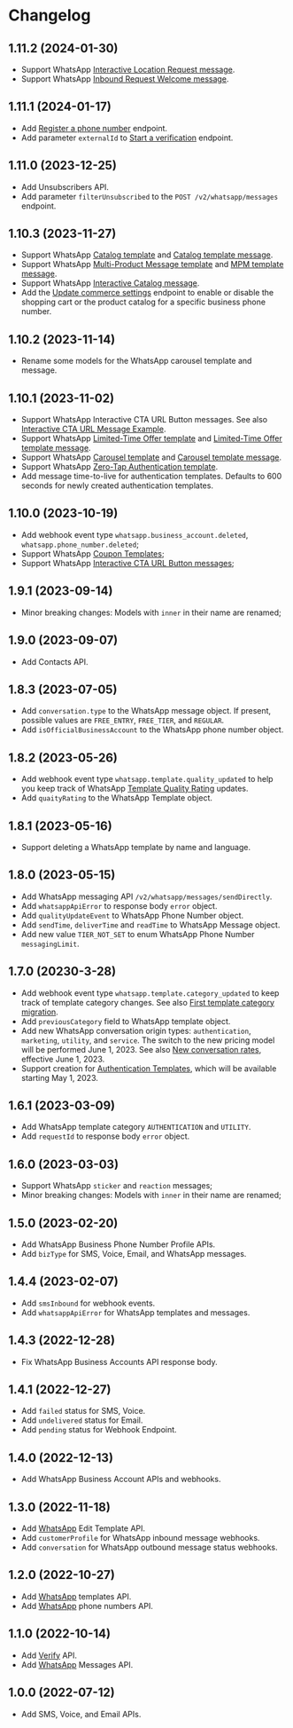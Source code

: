 # Changelog

## 1.11.2 (2024-01-30)

- Support WhatsApp [Interactive Location Request message](https://docs.ycloud.com/reference/whatsapp-messaging-examples#interactive-location-request-message).
- Support WhatsApp [Inbound Request Welcome message](https://docs.ycloud.com/reference/whatsapp-inbound-message-webhook-examples#inbound-request-welcome-message).

## 1.11.1 (2024-01-17)

- Add [Register a phone number](https://docs.ycloud.com/reference/whatsapp_phone_number-register) endpoint.
- Add parameter `externalId` to [Start a verification](https://docs.ycloud.com/reference/verification-send) endpoint.

## 1.11.0 (2023-12-25)

- Add Unsubscribers API.
- Add parameter `filterUnsubscribed` to the `POST /v2/whatsapp/messages` endpoint.

## 1.10.3 (2023-11-27)

- Support WhatsApp [Catalog template](https://docs.ycloud.com/reference/whatsapp-template-creation-examples#catalog-template) and [Catalog template message](https://docs.ycloud.com/reference/whatsapp-messaging-examples#catalog-template-message).
- Support WhatsApp [Multi-Product Message template](https://docs.ycloud.com/reference/whatsapp-template-creation-examples#multi-product-message-template) and [MPM template message](https://docs.ycloud.com/reference/whatsapp-messaging-examples#mpm-template-message).
- Support WhatsApp [Interactive Catalog message](https://docs.ycloud.com/reference/whatsapp-messaging-examples#interactive-catalog-message).
- Add the [Update commerce settings](https://docs.ycloud.com/reference/whatsapp_phone_number-update-commerce-settings) endpoint to enable or disable the shopping cart or the product catalog for a specific business phone number.

## 1.10.2 (2023-11-14)

- Rename some models for the WhatsApp carousel template and message.

## 1.10.1 (2023-11-02)

- Support WhatsApp Interactive CTA URL Button messages. See also [Interactive CTA URL Message Example](https://docs.ycloud.com/reference/whatsapp-messaging-examples#interactive-cta-url-message).
- Support WhatsApp [Limited-Time Offer template](https://docs.ycloud.com/reference/whatsapp-template-creation-examples#limited-time-offer-template) and [Limited-Time Offer template message](https://docs.ycloud.com/reference/whatsapp-messaging-examples#limited-time-offer-template-message).
- Support WhatsApp [Carousel template](https://docs.ycloud.com/reference/whatsapp-template-creation-examples#carousel-template) and [Carousel template message](https://docs.ycloud.com/reference/whatsapp-messaging-examples#carousel-template-message).
- Support WhatsApp [Zero-Tap Authentication template](https://docs.ycloud.com/reference/whatsapp-template-creation-examples#zero-tap-authentication-template).
- Add message time-to-live for authentication templates. Defaults to 600 seconds for newly created authentication templates.

## 1.10.0 (2023-10-19)

- Add webhook event type `whatsapp.business_account.deleted`, `whatsapp.phone_number.deleted`;
- Support WhatsApp [Coupon Templates](https://docs.ycloud.com/reference/whatsapp-template-creation-examples#marketing-template-with-copy-code-button);
- Support WhatsApp [Interactive CTA URL Button messages](https://docs.ycloud.com/reference/whatsapp-messaging-examples#interactive-cta-url-message);

## 1.9.1 (2023-09-14)

- Minor breaking changes: Models with `inner` in their name are renamed;

## 1.9.0 (2023-09-07)

- Add Contacts API.

## 1.8.3 (2023-07-05)

- Add `conversation.type` to the WhatsApp message object. If present, possible values are `FREE_ENTRY`, `FREE_TIER`, and `REGULAR`.
- Add `isOfficialBusinessAccount` to the WhatsApp phone number object.

## 1.8.2 (2023-05-26)

- Add webhook event type `whatsapp.template.quality_updated` to help you keep track of WhatsApp [Template Quality Rating](https://developers.facebook.com/docs/whatsapp/message-templates/guidelines/#quality-rating) updates.
- Add `quaityRating` to the WhatsApp Template object.

## 1.8.1 (2023-05-16)

- Support deleting a WhatsApp template by name and language.

## 1.8.0 (2023-05-15)

- Add WhatsApp messaging API `/v2/whatsapp/messages/sendDirectly`.
- Add `whatsappApiError` to response body `error` object.
- Add `qualityUpdateEvent` to WhatsApp Phone Number object.
- Add `sendTime`, `deliverTime` and `readTime` to WhatsApp Message object.
- Add new value `TIER_NOT_SET` to enum WhatsApp Phone Number `messagingLimit`.

## 1.7.0 (20230-3-28)

- Add webhook event type `whatsapp.template.category_updated` to keep track of template category changes. See also [First template category migration](https://developers.facebook.com/docs/whatsapp/updates-to-pricing/launch-timeline#first-template-category-migration).
- Add `previousCategory` field to WhatsApp template object.
- Add new WhatsApp conversation origin types: `authentication`, `marketing`, `utility`, and `service`. The switch to the new pricing model will be performed June 1, 2023. See also [New conversation rates](https://developers.facebook.com/docs/whatsapp/updates-to-pricing/launch-timeline#new-conversation-rates), effective June 1, 2023.
- Support creation for [Authentication Templates](https://developers.facebook.com/docs/whatsapp/business-management-api/authentication-templates), which will be available starting May 1, 2023.

## 1.6.1 (2023-03-09)

- Add WhatsApp template category `AUTHENTICATION` and `UTILITY`.
- Add `requestId` to response body `error` object.

## 1.6.0 (2023-03-03)

- Support WhatsApp `sticker` and `reaction` messages;
- Minor breaking changes: Models with `inner` in their name are renamed;

## 1.5.0 (2023-02-20)

- Add WhatsApp Business Phone Number Profile APIs.
- Add `bizType` for SMS, Voice, Email, and WhatsApp messages.

## 1.4.4 (2023-02-07)

- Add `smsInbound` for webhook events.
- Add `whatsappApiError` for WhatsApp templates and messages.

## 1.4.3 (2022-12-28)

- Fix WhatsApp Business Accounts API response body.

## 1.4.1 (2022-12-27)

- Add `failed` status for SMS, Voice.
- Add `undelivered` status for Email.
- Add `pending` status for Webhook Endpoint.

## 1.4.0 (2022-12-13)

- Add WhatsApp Business Account APIs and webhooks.

## 1.3.0 (2022-11-18)

- Add [WhatsApp](https://www.ycloud.com/whatsapp) Edit Template API.
- Add `customerProfile` for WhatsApp inbound message webhooks.
- Add `conversation` for WhatsApp outbound message status webhooks.

## 1.2.0 (2022-10-27)

- Add [WhatsApp](https://www.ycloud.com/whatsapp) templates API.
- Add [WhatsApp](https://www.ycloud.com/whatsapp) phone numbers API.

## 1.1.0 (2022-10-14)

- Add [Verify](https://www.ycloud.com/verify) API.
- Add [WhatsApp](https://www.ycloud.com/whatsapp) Messages API.

## 1.0.0 (2022-07-12)

- Add SMS, Voice, and Email APIs.
